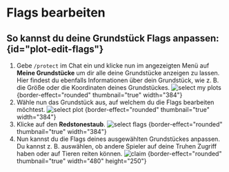 <show-structure depth="0"/>

# Flags bearbeiten

## So kannst du deine Grundstück Flags anpassen: {id="plot-edit-flags"}

1. Gebe `/protect` im Chat ein und klicke nun im angezeigten Menü auf **Meine Grundstücke** um dir
   alle deine Grundstücke anzeigen zu lassen. Hier findest du ebenfalls Informationen über dein
   Grundstück, wie z. B. die Größe oder die Koordinaten deines Grundstückes.
   ![select my plots](plot-my-plot.png) {border-effect="rounded" thumbnail="true" width="384"}
2. Wähle nun das Grundstück aus, auf welchem du die Flags bearbeiten möchtest.
   ![select plot](plot-select-plot.png) {border-effect="rounded" thumbnail="true" width="384"}
3. Klicke auf den **Redstonestaub**.
   ![select flags](plot-edit-flags.png) {border-effect="rounded" thumbnail="true" width="384"}
4. Nun kannst du die Flags deines ausgewählten Grundstückes anpassen. Du kannst z. B. auswählen, ob
   andere Spieler auf deine Truhen Zugriff haben oder auf Tieren reiten können.
   ![claim](plot-flags.png) {border-effect="rounded" thumbnail="true" width="480" height="250"}